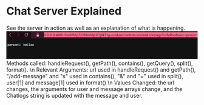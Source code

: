 # Chat Server Explained
See the server in action as well as an explanation of what is happening. 
![image](firstPersonTalm)
Methods called: handleRequest(), getPath(), contains(), getQuery(), split(), format(). \n Relevant Arguments: url used in handleRequest() and  getPath(), "/add-message"  and "s" used in contains(), "&" and "=" used in split(), user[1] and message[1] used in format() \n Values Changed: the url changes, the arguments for user and message arrays change, and the Chatlogs string is updated with the message and user.
